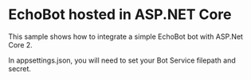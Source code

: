 ﻿# EchoBot hosted in ASP.NET Core
This sample shows how to integrate a simple EchoBot bot with ASP.Net Core 2.

In appsettings.json, you will need to set your Bot Service filepath and secret.